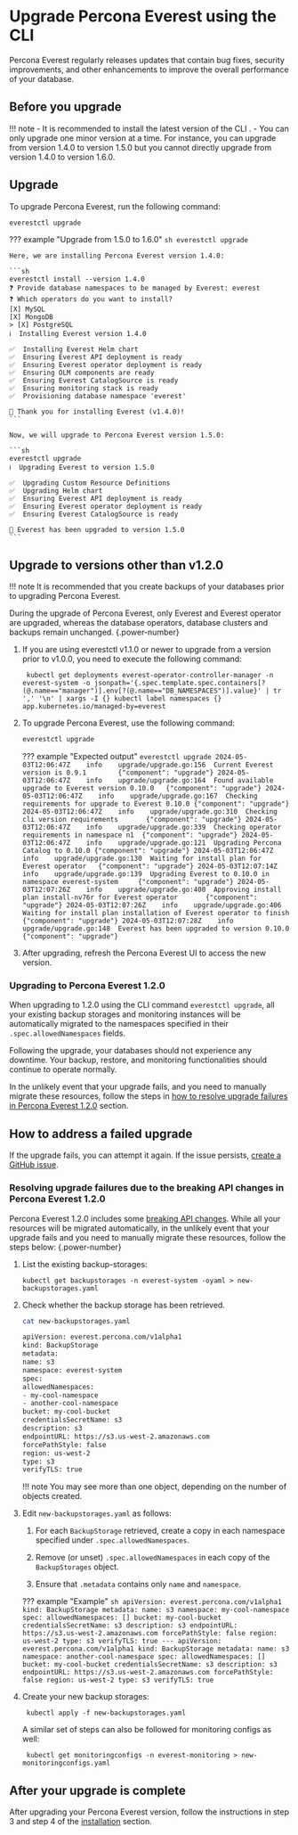 # Upgrade Percona Everest using the CLI

Percona Everest regularly releases updates that contain bug fixes, security improvements, and other enhancements to improve the overall performance of your database.


## Before you upgrade

!!! note
     - It is recommended to install the latest version of the CLI .
     - You can only upgrade one minor version at a time. For instance, you can upgrade from version 1.4.0 to version 1.5.0 but you cannot directly upgrade from version 1.4.0 to version 1.6.0.  


## Upgrade

To upgrade Percona Everest, run the following command:

```sh
everestctl upgrade
```

??? example "Upgrade from 1.5.0 to 1.6.0"
    ```sh
    everestctl upgrade
    ```

    Here, we are installing Percona Everest version 1.4.0:

    ```sh
    everestctl install --version 1.4.0 
    ❓ Provide database namespaces to be managed by Everest: everest 
    ❓ Which operators do you want to install?
    [X] MySQL
    [X] MongoDB
    > [X] PostgreSQL
    ℹ️  Installing Everest version 1.4.0

    ✅  Installing Everest Helm chart
    ✅  Ensuring Everest API deployment is ready
    ✅  Ensuring Everest operator deployment is ready
    ✅  Ensuring OLM components are ready
    ✅  Ensuring Everest CatalogSource is ready
    ✅  Ensuring monitoring stack is ready
    ✅  Provisioning database namespace 'everest'

    🚀 Thank you for installing Everest (v1.4.0)!
    ```

    Now, we will upgrade to Percona Everest version 1.5.0:

    ```sh
    everestctl upgrade                
    ℹ️  Upgrading Everest to version 1.5.0

    ✅  Upgrading Custom Resource Definitions
    ✅  Upgrading Helm chart
    ✅  Ensuring Everest API deployment is ready
    ✅  Ensuring Everest operator deployment is ready
    ✅  Ensuring Everest CatalogSource is ready

    🚀 Everest has been upgraded to version 1.5.0
    ```


## Upgrade to versions other than v1.2.0

!!! note
    It is recommended that you create backups of your databases prior to upgrading Percona Everest.

During the upgrade of Percona Everest, only Everest and Everest operator are upgraded, whereas the database operators, database clusters and backups remain unchanged.
{.power-number}

1. If you are using everestctl v1.1.0 or newer to upgrade from a version prior to v1.0.0, you need to execute the following command:

        kubectl get deployments everest-operator-controller-manager -n everest-system -o jsonpath='{.spec.template.spec.containers[?(@.name=="manager")].env[?(@.name=="DB_NAMESPACES")].value}' | tr ',' '\n' | xargs -I {} kubectl label namespaces {} app.kubernetes.io/managed-by=everest

2. To upgrade Percona Everest, use the following command:

    ```sh
    everestctl upgrade
    ```

    ??? example "Expected output"
        ```
        everestctl upgrade
        2024-05-03T12:06:47Z    info    upgrade/upgrade.go:156  Current Everest version is 0.9.1        {"component": "upgrade"}
        2024-05-03T12:06:47Z    info    upgrade/upgrade.go:164  Found available upgrade to Everest version 0.10.0   {"component": "upgrade"}
        2024-05-03T12:06:47Z    info    upgrade/upgrade.go:167  Checking requirements for upgrade to Everest 0.10.0 {"component": "upgrade"}
        2024-05-03T12:06:47Z    info    upgrade/upgrade.go:310  Checking cli version requirements       {"component": "upgrade"}
        2024-05-03T12:06:47Z    info    upgrade/upgrade.go:339  Checking operator requirements in namespace n1  {"component": "upgrade"}
        2024-05-03T12:06:47Z    info    upgrade/upgrade.go:121  Upgrading Percona Catalog to 0.10.0 {"component": "upgrade"}
        2024-05-03T12:06:47Z    info    upgrade/upgrade.go:130  Waiting for install plan for Everest operator   {"component": "upgrade"}
        2024-05-03T12:07:14Z    info    upgrade/upgrade.go:139  Upgrading Everest to 0.10.0 in namespace everest-system     {"component": "upgrade"}
        2024-05-03T12:07:26Z    info    upgrade/upgrade.go:400  Approving install plan install-nv76r for Everest operator       {"component": "upgrade"}
        2024-05-03T12:07:26Z    info    upgrade/upgrade.go:406  Waiting for install plan installation of Everest operator to finish     {"component": "upgrade"}
        2024-05-03T12:07:28Z    info    upgrade/upgrade.go:148  Everest has been upgraded to version 0.10.0 {"component": "upgrade"}
        ```

3. After upgrading, refresh the Percona Everest UI to access the new version.


### Upgrading to Percona Everest 1.2.0

When upgrading to 1.2.0 using the CLI command `everestctl upgrade`, all your existing backup storages and monitoring instances will be automatically migrated to the namespaces specified in their `.spec.allowedNamespaces` fields.

Following the upgrade, your databases should not experience any downtime. Your backup, restore, and monitoring functionalities should continue to operate normally. 

In the unlikely event that your upgrade fails, and you need to manually migrate these resources, follow the steps in [how to resolve upgrade failures in Percona Everest 1.2.0](#how-to-address-a-failed-upgrade) section.


## How to address a failed upgrade

If the upgrade fails, you can attempt it again. If the issue persists, [create a GitHub issue](https://docs.github.com/en/issues/tracking-your-work-with-issues/creating-an-issue#creating-an-issue-from-a-repository).

### Resolving upgrade failures due to the breaking API changes in Percona Everest 1.2.0

Percona Everest 1.2.0 includes some [breaking API changes](../api_rbac.md#navigating-the-breaking-api-changes-for-rbac). While all your resources will be migrated automatically, in the unlikely event that your upgrade fails and you need to manually migrate these resources, follow the steps below:
{.power-number}

1. List the existing backup-storages:

    ```
    kubectl get backupstorages -n everest-system -oyaml > new-backupstorages.yaml
    ```

2. Check whether the backup storage has been retrieved.

    ```sh
    cat new-backupstorages.yaml

    apiVersion: everest.percona.com/v1alpha1
    kind: BackupStorage
    metadata:
    name: s3
    namespace: everest-system
    spec:
    allowedNamespaces:
    - my-cool-namespace
    - another-cool-namespace
    bucket: my-cool-bucket
    credentialsSecretName: s3
    description: s3
    endpointURL: https://s3.us-west-2.amazonaws.com
    forcePathStyle: false
    region: us-west-2
    type: s3
    verifyTLS: true
    ```

    !!! note
        You may see more than one object, depending on the number of objects created.


3. Edit `new-backupstorages.yaml` as follows:

    1. For each `BackupStorage` retrieved, create a copy in each namespace specified under `.spec.allowedNamespaces`.

    2. Remove (or unset) `.spec.allowedNamespaces` in each copy of the `BackupStorages` object.
    
    3. Ensure that `.metadata` contains only `name` and `namespace`.

    ??? example "Example"
        ```sh
        apiVersion: everest.percona.com/v1alpha1
        kind: BackupStorage
        metadata:
        name: s3
        namespace: my-cool-namespace
        spec:
        allowedNamespaces: []
        bucket: my-cool-bucket
        credentialsSecretName: s3
        description: s3
        endpointURL: https://s3.us-west-2.amazonaws.com
        forcePathStyle: false
        region: us-west-2
        type: s3
        verifyTLS: true
        ---
        apiVersion: everest.percona.com/v1alpha1
        kind: BackupStorage
        metadata:
        name: s3
        namespace: another-cool-namespace
        spec:
        allowedNamespaces: []
        bucket: my-cool-bucket
        credentialsSecretName: s3
        description: s3
        endpointURL: https://s3.us-west-2.amazonaws.com
        forcePathStyle: false
        region: us-west-2
        type: s3
        verifyTLS: true
        ```

4. Create your new backup storages:

        kubectl apply -f new-backupstorages.yaml

    A similar set of steps can also be followed for monitoring configs as well:

        kubectl get monitoringconfigs -n everest-monitoring > new-monitoringconfigs.yaml


## After your upgrade is complete

After upgrading your Percona Everest version, follow the instructions in step 3 and step 4 of the [installation](../install/installEverestCLI.md) section. 














